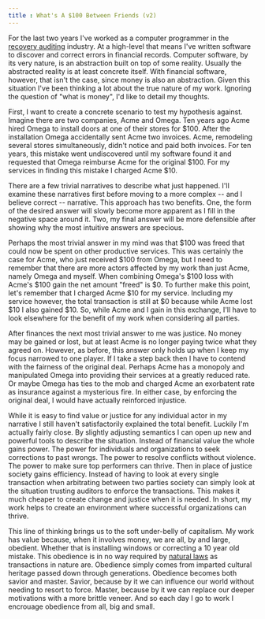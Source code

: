 ```yaml
---
title : What's A $100 Between Friends (v2)
---
```

For the last two years I've worked as a computer programmer in the [recovery auditing][1] industry. At a high-level that means I've written software to discover and correct errors in financial records. Computer software, by its very nature, is an abstraction built on top of some reality. Usually the abstracted reality is at least concrete itself. With financial software, however, that isn't the case, since money is also an abstraction. Given this situation I've been thinking a lot about the true nature of my work. Ignoring the question of "what is money", I'd like to detail my thoughts. 

First, I want to create a concrete scenario to test my hypothesis against. Imagine there are two companies, Acme and Omega. Ten years ago Acme hired Omega to install doors at one of their stores for $100. After the installation Omega accidentally sent Acme two invoices. Acme, remodeling several stores simultaneously, didn't notice and paid both invoices. For ten years, this mistake went undiscovered until my software found it and requested that Omega reimburse Acme for the original $100. For my services in finding this mistake I charged Acme $10.

There are a few trivial narratives to describe what just happened. I'll examine these narratives first before moving to a more complex -- and I believe correct -- narrative. This approach has two benefits. One, the form of the desired answer will slowly become more apparent as I fill in the negative space around it. Two, my final answer will be more defensible after showing why the most intuitive answers are specious.

Perhaps the most trivial answer in my mind was that $100 was freed that could now be spent on other productive services. This was certainly the case for Acme, who just received $100 from Omega, but I need to remember that there are more actors affected by my work than just Acme, namely Omega and myself. When combining Omega's $100 loss with Acme's $100 gain the net amount "freed" is $0. To further make this point, let's remember that I charged Acme $10 for my service. Including my service however, the total transaction is still at $0 because while Acme lost $10 I also gained $10. So, while Acme and I gain in this exchange, I'll have to look elsewhere for the benefit of my work when considering all parties.

After finances the next most trivial answer to me was justice. No money may be gained or lost, but at least Acme is no longer paying twice what they agreed on. However, as before, this answer only holds up when I keep my focus narrowed to one player. If I take a step back then I have to contend with the fairness of the original deal. Perhaps Acme has a monopoly and manipulated Omega into providing their services at a greatly reduced rate. Or maybe Omega has ties to the mob and charged Acme an exorbatent rate as insurance against a mysterious fire. In either case, by enforcing the original deal, I would have actually reinforced injustice.

While it is easy to find value or justice for any individual actor in my narrative I still haven't satisfactorily explained the total benefit. Luckily I'm actually fairly close. By slightly adjusting semantics I can open up new and powerful tools to describe the situation. Instead of financial value the whole gains power. The power for individuals and organizations to seek corrections to past wrongs. The power to resolve conflicts without violence. The power to make sure top performers can thrive. Then in place of justice society gains efficiency. Instead of having to look at every single transaction when arbitrating between two parties society can simply look at the situation trusting auditors to enforce the transactions. This makes it much cheaper to create change and justice when it is needed. In short, my work helps to create an environment where successful organizations can thrive.

This line of thinking brings us to the soft under-belly of capitalism. My work has value because, when it involves money, we are all, by and large, obedient. Whether that is installing windows or correcting a 10 year old mistake. This obedience is in no way required by [natural laws][2] as transactions in nature are. Obedience simply comes from imparted cultural heritage passed down through generations. Obedience becomes both savior and master. Savior, because by it we can influence our world without needing to resort to force. Master, because by it we can replace our deeper motivations with a more brittle veneer. And so each day I go to work I encrouage obedience from all, big and small.

[1]: https://en.wikipedia.org/wiki/Recovery_Auditing
[2]: https://en.wikipedia.org/wiki/First_law_of_thermodynamics
